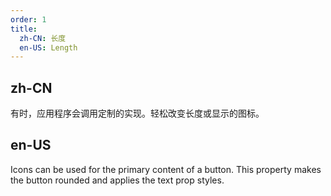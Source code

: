 ```yaml
---
order: 1
title:
  zh-CN: 长度
  en-US: Length
---
```


## zh-CN

有时，应用程序会调用定制的实现。轻松改变长度或显示的图标。

## en-US

Icons can be used for the primary content of a button. This property makes the button rounded and applies the text prop styles.
